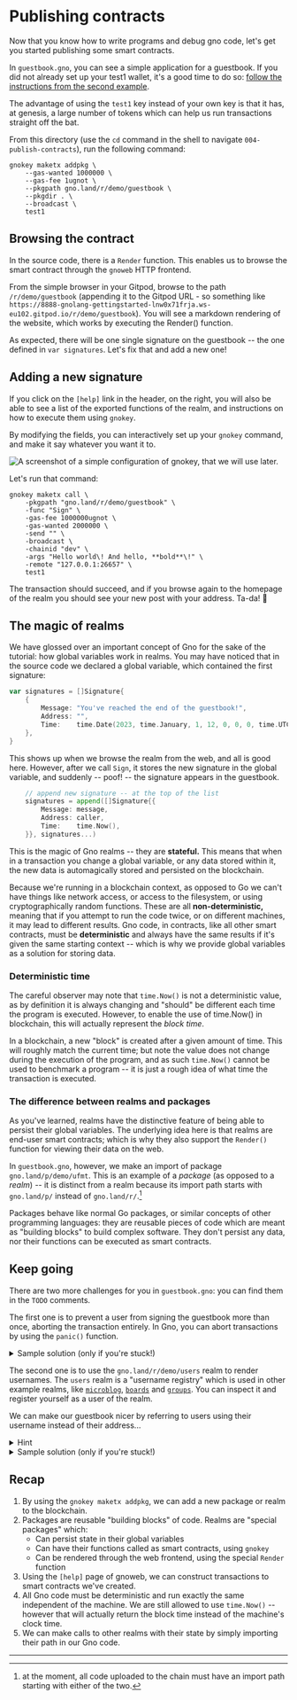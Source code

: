# Publishing contracts

Now that you know how to write programs and debug gno code, let's get you started
publishing some smart contracts.

In `guestbook.gno`, you can see a simple application for a guestbook. If you did
not already set up your test1 wallet, it's a good time to do so: [follow
the instructions from the second example](../002-gnokey/README.md).

The advantage of using the `test1` key instead of your own key is that it has,
at genesis, a large number of tokens which can help us run transactions straight
off the bat.

From this directory (use the `cd` command in the shell to navigate
`004-publish-contracts`), run the following command:

```
gnokey maketx addpkg \
	--gas-wanted 1000000 \
	--gas-fee 1ugnot \
	--pkgpath gno.land/r/demo/guestbook \
	--pkgdir . \
	--broadcast \
	test1
```

## Browsing the contract

In the source code, there is a `Render` function. This enables us to browse the
smart contract through the `gnoweb` HTTP frontend.

From the simple browser in your Gitpod, browse to the path `/r/demo/guestbook`
(appending it to the Gitpod URL - so something like
`https://8888-gnolang-gettingstarted-lnw0x71frja.ws-eu102.gitpod.io/r/demo/guestbook`).
You will see a markdown rendering of the website, which works by executing the Render()
function.

As expected, there will be one single signature on the guestbook -- the one
defined in `var signatures`. Let's fix that and add a new one!

## Adding a new signature

If you click on the `[help]` link in the header, on the right, you
will also be able to see a list of the exported functions of the realm, and
instructions on how to execute them using `gnokey`.

By modifying the fields, you can interactively set up your `gnokey` command, and
make it say whatever you want it to.

![A screenshot of a simple configuration of gnokey, that we will use
later.](./screenshot.png)

Let's run that command:

```
gnokey maketx call \
	-pkgpath "gno.land/r/demo/guestbook" \
	-func "Sign" \
	-gas-fee 1000000ugnot \
	-gas-wanted 2000000 \
	-send "" \
	-broadcast \
	-chainid "dev" \
	-args "Hello world\! And hello, **bold**\!" \
	-remote "127.0.0.1:26657" \
	test1
```

The transaction should succeed, and if you browse again to the homepage of the
realm you should see your new post with your address. Ta-da! :tada:

## The magic of realms

We have glossed over an important concept of Gno for the sake of the tutorial:
how global variables work in realms. You may have noticed that in the source
code we declared a global variable, which contained the first signature:

```go
var signatures = []Signature{
	{
		Message: "You've reached the end of the guestbook!",
		Address: "",
		Time:    time.Date(2023, time.January, 1, 12, 0, 0, 0, time.UTC),
	},
}
```

This shows up when we browse the realm from the web, and all is good here.
However, after we call `Sign`, it stores the new signature in the global
variable, and suddenly -- poof! -- the signature appears in the guestbook.

```go
	// append new signature -- at the top of the list
	signatures = append([]Signature{{
		Message: message,
		Address: caller,
		Time:    time.Now(),
	}}, signatures...)
```

This is the magic of Gno realms -- they are **stateful.** This means that when
in a transaction you change a global variable, or any data stored within it, the
new data is automagically stored and persisted on the blockchain.

Because we're running in a blockchain context, as opposed to Go we can't have
things like network access, or access to the filesystem, or using
cryptographically random functions. These are all **non-deterministic,** meaning
that if you attempt to run the code twice, or on different machines, it may lead
to different results. Gno code, in contracts, like all other smart contracts,
must be **deterministic** and always have the same results if it's given the
same starting context -- which is why we provide global variables as a solution
for storing data.

### Deterministic time

The careful observer may note that `time.Now()` is not a deterministic value, as by
definition it is always changing and "should" be different each time the program
is executed. However, to enable the use of time.Now() in blockchain, this will
actually represent the _block time_.

In a blockchain, a new "block" is created after a given amount of time. This
will roughly match the current time; but note the value does not change during
the execution of the program, and as such `time.Now()` cannot be used to
benchmark a program -- it is just a rough idea of what time the transaction is
executed.

### The difference between realms and packages

As you've learned, realms have the distinctive feature of being able to persist
their global variables. The underlying idea here is that realms are end-user
smart contracts; which is why they also support the `Render()` function for
viewing their data on the web.

In `guestbook.gno`, however, we make an import of package
`gno.land/p/demo/ufmt`. This is an example of a _package_ (as opposed to a
_realm_) -- it is distinct from a realm because its import path starts with
`gno.land/p/` instead of `gno.land/r/`.[^1]

Packages behave like normal Go packages, or similar concepts of other
programming languages: they are reusable pieces of code which are meant as
"building blocks" to build complex software. They don't persist any data, nor
their functions can be executed as smart contracts.

## Keep going

There are two more challenges for you in `guestbook.gno`: you can find them in
the `TODO` comments.

The first one is to prevent a user from signing the guestbook more than once,
aborting the transaction entirely. In Gno, you can abort transactions by using
the `panic()` function.

<details>
	<summary>Sample solution (only if you're stuck!)</summary>

```go
for _, sig := range signatures {
	if sig.Address == caller {
		panic("you have already signed the guestbook!")
	}
}
```

</details>

The second one is to use the `gno.land/r/demo/users` realm to render usernames.
The `users` realm is a "username registry" which is used in
other example realms, like [`microblog`](https://github.com/gnolang/gno/tree/master/examples/gno.land/p/demo/microblog),
[`boards`](https://github.com/gnolang/gno/tree/master/examples/gno.land/p/demo/boards)
and [`groups`](https://github.com/gnolang/gno/tree/master/examples/gno.land/p/demo/groups).
You can inspect it and register yourself as a user of the realm.

We can make our guestbook nicer by referring to users using their username
instead of their address...

<details>
	<summary>Hint</summary>

To call other realms in Gno, we simply have to import them at the top of the
file in the `import` statement. After doing that, you can use the function
`users.GetUserByAddress` to see if there is a matching User.

</details>

<details>
	<summary>Sample solution (only if you're stuck!)</summary>

```go
// add import: "gno.land/r/demo/users"

func Render(string) string {
	b := new(strings.Builder)
	// gnoweb, which is the HTTP frontend we're using, will render the content we
	// pass to it as markdown.
	b.WriteString("# Guestbook\n\n")
	for _, sig := range signatures {
		if sig.Address == "" {
			sig.Address = "anonymous coward"
		} else if u := users.GetUserByAddress(sig.Address); u != nil {
			sig.Address = ufmt.Sprintf("[@%s](/r/demo/users:%s)",
				u.Name(), u.Name())
		}
		// We currently don't have a full fmt package; we have "ufmt" to do basic formatting.
		// See `gno doc ufmt` for more information.
		//
		// If you are unfamiliar with Go time formatting, it is done by writing the way you'd
		// format a reference time. See `gno doc time.Layout` for more information.
		b.WriteString(ufmt.Sprintf(
			"%s\n\n_written by %s at %s_\n\n----\n\n",
			sig.Message, string(sig.Address), sig.Time.Format("2006-01-02"),
		))
	}
	return b.String()
}
```

</details>

## Recap

1. By using the `gnokey maketx addpkg`, we can add a new package or realm to the
   blockchain.
2. Packages are reusable "building blocks" of code. Realms are "special
   packages" which:
   - Can persist state in their global variables
   - Can have their functions called as smart contracts, using `gnokey`
   - Can be rendered through the web frontend, using the special `Render` function
3. Using the `[help]` page of gnoweb, we can construct transactions to smart
   contracts we've created.
4. All Gno code must be deterministic and run exactly the same independent of
   the machine. We are still allowed to use `time.Now()` -- however that will
   actually return the block time instead of the machine's clock time.
5. We can make calls to other realms with their state by simply importing their
   path in our Gno code.

-----

[^1]: at the moment, all code uploaded to the chain must have an import path starting with either of the two.
